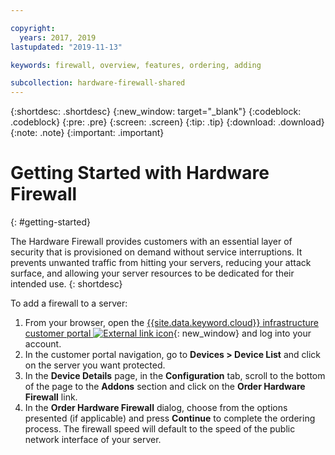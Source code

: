 ```yaml
---

copyright:
  years: 2017, 2019
lastupdated: "2019-11-13"

keywords: firewall, overview, features, ordering, adding

subcollection: hardware-firewall-shared
---
```


{:shortdesc: .shortdesc}
{:new_window: target="_blank"}
{:codeblock: .codeblock}
{:pre: .pre}
{:screen: .screen}
{:tip: .tip}
{:download: .download}
{:note: .note}
{:important: .important}

# Getting Started with Hardware Firewall
{: #getting-started}

The Hardware Firewall provides customers with an essential layer of security that is provisioned on demand without service interruptions. It prevents unwanted traffic from hitting your servers, reducing your attack surface, and allowing your server resources to be dedicated for their intended use.
{: shortdesc}

To add a firewall to a server:

1. From your browser, open the [{{site.data.keyword.cloud}} infrastructure customer portal ![External link icon](../../icons/launch-glyph.svg "External link icon")](https://control.softlayer.com/){: new_window} and log into your account.
2. In the customer portal navigation, go to **Devices > Device List** and click on the server you want protected.  
3. In the **Device Details** page, in the **Configuration** tab, scroll to the bottom of the page to the **Addons** section and click on the **Order Hardware Firewall** link.
4. In the **Order Hardware Firewall** dialog, choose from the options presented (if applicable) and press **Continue** to complete the ordering process. The firewall speed will default to the speed of the public network interface of your server.
